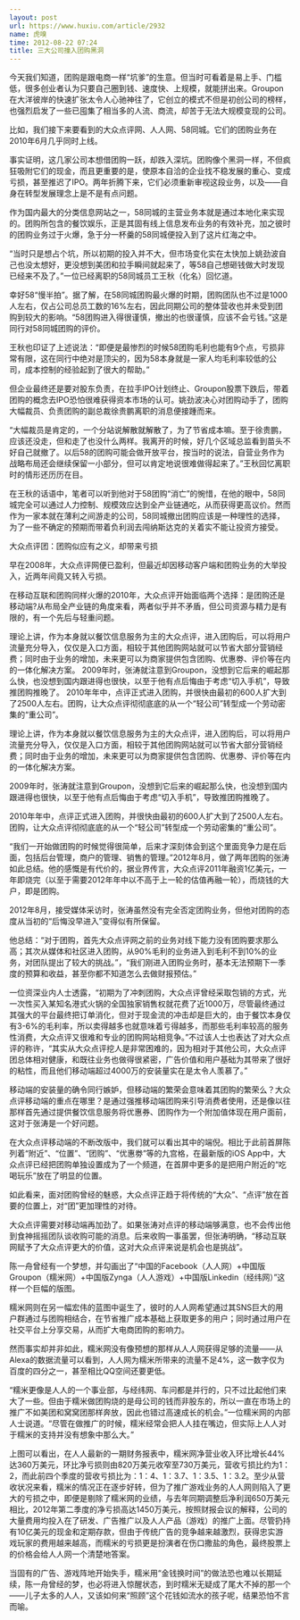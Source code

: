 ```yaml
---
layout: post
url: https://www.huxiu.com/article/2932
name: 虎嗅
time: 2012-08-22 07:24
title: 三大公司撞入团购黑洞
---
```

今天我们知道，团购是跟电商一样“坑爹”的生意。但当时可看着是易上手、门槛低，很多创业者认为只要自己圈到钱、速度快、上规模，就能拼出来。Groupon在大洋彼岸的快速扩张太令人心驰神往了，它创立的模式不但是初创公司的榜样，也强烈启发了一些已囤集了相当多的人流、商流，却苦于无法大规模变现的公司。

比如，我们接下来要看到的大众点评网、人人网、58同城。它们的团购业务在2010年6月几乎同时上线。

事实证明，这几家公司本想借团购一跃，却跌入深坑。团购像个黑洞一样，不但疯狂吸附它们的现金，而且更重要的是，使原本自洽的企业找不稳发展的重心、变成亏损，甚至推迟了IPO。两年折腾下来，它们必须重新审视这段业务，以及——自身在转型发展理念上是不是有点问题。

作为国内最大的分类信息网站之一，58同城的主营业务本就是通过本地化来实现的。团购所包含的餐饮娱乐，正是其固有线上信息发布业务的有效补充，加之彼时的团购业务过于火爆，急于分一杯羹的58同城便投入到了这片红海之中。

“当时只是想占个坑，所以初期的投入并不大，但市场变化实在太快加上姚劲波自己也没太想好，更没想到美团和拉手瞬间就起来了，等58自己想砸钱做大时发现已经来不及了。”一位已经离职的58同城员工王秋（化名）回忆道。

幸好58“慢半拍”。据了解，在58同城团购最火爆的时期，团购团队也不过是1000人左右，仅占公司总员工数的16%左右，因此同期公司的整体营收也并未受到团购到较大的影响。“58团购进入得很谨慎，撤出的也很谨慎，应该不会亏钱。”这是同行对58同城团购的评价。

王秋也印证了上述说法：“即便是最惨烈的时候58团购毛利也能有9个点，亏损非常有限，这在同行中绝对是顶尖的，因为58本身就是一家人均毛利率较低的公司，成本控制的经验起到了很大的帮助。”

但企业最终还是要对股东负责，在拉手IPO计划终止、Groupon股票下跌后，带着团购的概念去IPO恐怕很难获得资本市场的认可。姚劲波决心对团购动手了，团购大幅裁员、负责团购的副总裁徐贵鹏离职的消息便接踵而来。

“大幅裁员是肯定的，一个分站说解散就解散了，为了节省成本嘛。至于徐贵鹏，应该还没走，但和走了也没什么两样。我离开的时候，好几个区域总监看到苗头不好自己就撤了。以后58的团购可能会做开放平台，按当时的说法，自营业务作为战略布局还会继续保留一小部分，但可以肯定地说很难做得起来了。”王秋回忆离职时的情形还历历在目。

在王秋的话语中，笔者可以听到他对于58团购“消亡”的惋惜，在他的眼中，58同城完全可以通过人力控制、规模效应达到全产业链通吃，从而获得更高议价。然而作为一家本就在薄利之间游走的公司，58同城撤出团购应该是一种理性的选择，为了一些不确定的预期而带着负利润去闯纳斯达克的关着实不能让投资方接受。

大众点评团：团购似应有之义，却带来亏损

早在2008年，大众点评网便已盈利，但最近却因移动客户端和团购业务的大举投入，近两年间竟又转入亏损。

在移动互联和团购同样火爆的2010年，大众点评开始面临两个选择：是团购还是移动端?从布局全产业链的角度来看，两者似乎并不矛盾，但公司资源与精力是有限的，有一个先后与轻重问题。

理论上讲，作为本身就以餐饮信息服务为主的大众点评，进入团购后，可以将用户流量充分导入，仅仅是入口方面，相较于其他团购网站就可以节省大部分营销经费；同时由于业务的增加，未来更可以为商家提供包含团购、优惠劵、评价等在内的一体化解决方案。 2009年时，张涛就注意到Groupon，没想到它后来的崛起那么快，也没想到国内跟进得也很快，以至于他有点后悔由于考虑“切入手机”，导致推团购推晚了。 2010年年中，点评正式进入团购，并很快由最初的600人扩大到了2500人左右。团购，让大众点评彻彻底底的从一个“轻公司”转型成一个劳动密集的“重公司”。

理论上讲，作为本身就以餐饮信息服务为主的大众点评，进入团购后，可以将用户流量充分导入，仅仅是入口方面，相较于其他团购网站就可以节省大部分营销经费；同时由于业务的增加，未来更可以为商家提供包含团购、优惠劵、评价等在内的一体化解决方案。

2009年时，张涛就注意到Groupon，没想到它后来的崛起那么快，也没想到国内跟进得也很快，以至于他有点后悔由于考虑“切入手机”，导致推团购推晚了。

2010年年中，点评正式进入团购，并很快由最初的600人扩大到了2500人左右。团购，让大众点评彻彻底底的从一个“轻公司”转型成一个劳动密集的“重公司”。

“我们一开始做团购的时候觉得很简单，后来才深刻体会到这个里面竞争力是在后面，包括后台管理，商户的管理、销售的管理。”2012年8月，做了两年团购的张涛如此总结。他的感慨是有代价的，据业界传言，大众点评2011年融资1亿美元，一年即烧完（以至于需要2012年年中以不高于上一轮的估值再融一轮），而烧钱的大户，即是团购。

2012年8月，接受媒体采访时，张涛虽然没有完全否定团购业务，但他对团购的态度从当初的“后悔没早进入”变得似有所保留。

他总结：“对于团购，首先大众点评网之前的业务对线下能力没有团购要求那么高；其次从媒体和社区进入团购，从90%毛利的业务进入到毛利不到10%的业务，对团队提出了较大的挑战。”，“我们刚进入团购业务时，基本无法预期下一季度的预算和收益，甚至你都不知道怎么去做财报预估。”

一位资深业内人士透露，“初期为了冲刺团购，大众点评曾经采取包销的方式，光一次性买入某知名港式火锅的全国独家销售权就花费了近1000万，尽管最终通过其强大的平台最终把订单消化，但对于现金流的冲击却是巨大的，由于餐饮本身仅有3-6%的毛利率，所以卖得越多也就意味着亏得越多，而那些毛利率较高的服务性消费，大众点评又很难和专业的团购网站相竞争。”不过该人士也表达了对大众点评的称许，“其实从大众点评挖人是非常困难的，因为相对于其他公司，大众点评团总体相对健康，和既往业务也做得很紧密，广告价值和用户基础为其带来了很好的粘性，而且他们移动端超过4000万的安装量实在是太令人羡慕了。”

移动端的安装量的确令同行嫉妒，但移动端的繁荣会意味着其团购的繁荣么？大众点评移动端的重点在哪里？是通过强推移动端团购来引导消费者使用，还是像以往那样首先通过提供餐饮信息服务将优惠券、团购作为一个附加值体现在用户面前，这对于张涛是一个好问题。

在大众点评移动端的不断改版中，我们就可以看出其中的端倪。相比于此前首屏陈列着“附近”、“位置”、“团购”、“优惠劵”等的九宫格，在最新版的iOS App中，大众点评已经把团购单独设置成为了一个频道，在首屏中更多的是把用户附近的“吃喝玩乐”放在了明显的位置。

如此看来，面对团购曾经的魅惑，大众点评正趋于将传统的“大众”、“点评”放在首要的位置上，对“团”更加理性的对待。

大众点评需要对移动端再加劲了。如果张涛对点评的移动端够满意，也不会传出他到食神摇摇团队谈收购可能的消息。后来收购一事虽罢，但张涛明确，“移动互联网赋予了大众点评更大的价值，这对大众点评来说是机会也是挑战”。

陈一舟曾经有一个梦想，并勾画出了“中国的Facebook（人人网）+中国版Groupon（糯米网）+中国版Zynga（人人游戏）+中国版Linkedin（经纬网）”这样一个巨幅的版图。

糯米网则在另一幅宏伟的蓝图中诞生了，彼时的人人网希望通过其SNS巨大的用户群通过与团购相结合，在节省推广成本基础上获取更多的用户；同时通过用户在社交平台上分享交易，从而扩大电商团购的影响力。

然而事实却并非如此，糯米网没有像预想的那样从人人网获得足够的流量——从Alexa的数据流量可以看到，人人网为糯米所带来的流量不足4%，这一数字仅为百度的四分之一，甚至相比QQ空间还要更低。

“糯米更像是人人的一个事业部，与经纬网、车问都是并行的，只不过比起他们来大了一些。但由于糯米做团购烧的是母公司的钱而非股东的，所以一直在市场上的推广不如美团和窝窝团那样奔放，因此也错过高速成长的机会。”一位糯米网的内部人士说道。“尽管在做推广的时候，糯米经常会把人人挂在嘴边，但实际上人人对于糯米的支持并没有想象中那么大。”

上图可以看出，在人人最新的一期财务报表中，糯米网净营业收入环比增长44%达360万美元，环比净亏损则由820万美元收窄至730万美元，营收亏损比约为1：2，而此前四个季度的营收亏损比为：1：4、1：3.7、1：3.5、1：3.2。至少从营收状况来看，糯米的情况正在逐步好转，但为了推广游戏业务的人人网则陷入了更大的亏损之中，即便是剔除了糯米网的业绩，与去年同期调整后净利润650万美元相比，2012年第二季度的净亏损高达1450万美元，按照财报会议的解释，公司的大量费用均投入在了研发、广告推广以及人人产品（游戏）的推广上面。尽管扔持有10亿美元的现金和定期存款，但由于传统广告的竞争越来越激烈，获得忠实游戏玩家的费用越来越高，而糯米的亏损更是扮演者在伤口撒盐的角色，最终股票上的价格会给人人网一个清楚地答案。

当固有的广告、游戏阵地开始失手，糯米用“金钱换时间”的做法恐也难以长期延续，陈一舟曾经的梦，也必将进入惊醒状态，到时糯米无疑成了尾大不掉的那一个——儿子太多的人人，又该如何来“照顾”这个花钱如流水的孩子呢，结果恐怕不言而喻。

